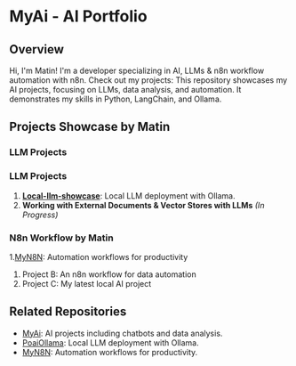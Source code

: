 # MyAi - AI Portfolio
## Overview
Hi, I'm Matin! I'm a developer specializing in AI, LLMs & n8n workflow automation with n8n. Check out my projects:
This repository showcases my AI projects, focusing on LLMs, data analysis, and automation. It demonstrates my skills in Python, LangChain, and Ollama.

## Projects Showcase by Matin

### LLM Projects

### LLM Projects

1.  **[Local-llm-showcase](https://github.com/matinict/local-llm-showcase)**: Local LLM deployment with Ollama.
1.  **Working with External Documents & Vector Stores with LLMs** *(In Progress)*


### N8n Workflow by Matin 
 1.[MyN8N](https://github.com/matinict/MyN8N): Automation workflows for productivity
 1. Project B: An n8n workflow for data automation
 1. Project C: My latest local AI project


## Related Repositories 
- [MyAi](https://github.com/matinict/MyAi): AI projects including chatbots and data analysis.
- [PoaiOllama](https://github.com/matinict/PoaiOllama): Local LLM deployment with Ollama.
- [MyN8N](https://github.com/matinict/MyN8N): Automation workflows for productivity.
